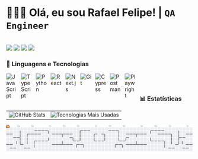 # 👨🏻‍💻 Olá, eu sou Rafael Felipe! | **`QA Engineer`**

<br/>

<div> 
<a href="https://www.instagram.com/rafarfelipe/" target="_blank"><img src="https://img.shields.io/badge/-Instagram-%23E4405F?style=for-the-badge&logo=instagram&logoColor=white" target="_blank"></a>
<a href="mailto:rafarfelipe91@gmail.com"><img src="https://img.shields.io/badge/Gmail-%23333?style=for-the-badge&logo=gmail&logoColor=white" target="_blank"></a>
<a href="https://www.linkedin.com/in/rafaelrfelipe/" target="_blank"><img src="https://img.shields.io/badge/-LinkedIn-%230077B6?style=for-the-badge&logo=linkedin&logoColor=white" target="_blank"></a>
<a href="https://github.com/rafarfelipe" target="_blank"><img src="https://img.shields.io/github/followers/rafarfelipe?style=for-the-badge&logo=github&label=followers&color=black&labelColor=darkmagenta" target="_blank"></a>
</div>

### 🤖 Linguagens e Tecnologias

<img 
    align="left" 
    alt="JavaScript" 
    title="JavaScript"
    width="30px" 
    style="padding-right: 10px;" 
    src="https://cdn.jsdelivr.net/gh/devicons/devicon@latest/icons/javascript/javascript-original.svg" 
/>
<img 
    align="left" 
    alt="TypeScript"
    title="TypeScript" 
    width="30px" 
    style="padding-right: 10px;" 
    src="https://cdn.jsdelivr.net/gh/devicons/devicon@latest/icons/typescript/typescript-original.svg" 
/>
<img 
    align="left" 
    alt="Python" 
    title="Python"
    width="30px" 
    style="padding-right: 10px;" 
    src="https://cdn.jsdelivr.net/gh/devicons/devicon@latest/icons/python/python-original.svg" 
/>
<img 
    align="left" 
    alt="React"
    title="React" 
    width="30px" 
    style="padding-right: 10px;" 
    src="https://cdn.jsdelivr.net/gh/devicons/devicon@latest/icons/react/react-original.svg" 
/>
<img 
    align="left" 
    alt="Next.js" 
    title="Next.js"
    width="30px" 
    style="padding-right: 10px;" 
    src="https://cdn.jsdelivr.net/gh/devicons/devicon@latest/icons/nextjs/nextjs-original.svg" 
/>
<img 
    align="left" 
    alt="Git" 
    title="Git"
    width="30px" 
    style="padding-right: 10px;" 
    src="https://cdn.jsdelivr.net/gh/devicons/devicon@latest/icons/git/git-original.svg" 
/>
<img 
    align="left" 
    alt="Cypress" 
    title="Cypress"
    width="30px" 
    style="padding-right: 10px;"
    src="https://cdn.jsdelivr.net/gh/devicons/devicon@latest/icons/cypressio/cypressio-plain.svg"
/>
<img 
    align="left" 
    alt="Postman" 
    title="Postman"
    width="30px" 
    style="padding-right: 10px;"
    src="https://cdn.jsdelivr.net/gh/devicons/devicon@latest/icons/postman/postman-original.svg" 
/>
<img 
    align="left" 
    alt="Playwright" 
    title="Playwright"
    width="30px" 
    style="padding-right: 10px;"
    src="https://cdn.jsdelivr.net/gh/devicons/devicon@latest/icons/playwright/playwright-original.svg" 
/>

<br/>
<br/>

### 📊 Estatísticas

<table>
  <tr>
    <td>
      <img 
        alt="GitHub Stats"
        height="200" 
        src="https://github-readme-stats.vercel.app/api?username=rafarfelipe&show_icons=true&theme=synthwave&include_all_commits=true&locale=pt-br" />
    </td>
    <td>
      <img  
        alt="Tecnologias Mais Usadas" 
        height="200"
        src="https://github-readme-stats.vercel.app/api/top-langs/?username=rafarfelipe&theme=synthwave&layout=compact&custom_title=Tecnologias&langs_count=9" />
    </td>
      
  </tr>
</table>

<picture>
  <source media="(prefers-color-scheme: dark)" srcset="https://raw.githubusercontent.com/rafarfelipe/rafarfelipe/output/pacman-contribution-graph-dark.svg">
  <source media="(prefers-color-scheme: light)" srcset="https://raw.githubusercontent.com/rafarfelipe/rafarfelipe/output/pacman-contribution-graph.svg">
  <img alt="pacman contribution graph" src="https://raw.githubusercontent.com/rafarfelipe/rafarfelipe/output/pacman-contribution-graph.svg">
</picture>

